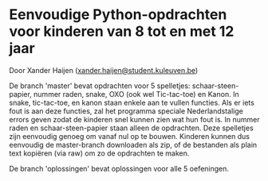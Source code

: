 # Eenvoudige Python-opdrachten voor kinderen van 8 tot en met 12 jaar
Door Xander Haijen (xander.haijen@student.kuleuven.be)

De branch 'master' bevat opdrachten voor 5 spelletjes: schaar-steen-papier, nummer raden, snake, OXO (ook wel Tic-tac-toe) en Kanon.
In snake, tic-tac-toe, en kanon staan enkele aan te vullen functies. Als er iets fout is aan deze functies, zal het programma speciale Nederlandstalige errors geven zodat de kinderen snel kunnen zien wat hun fout is.
In nummer raden en schaar-steen-papier staan alleen de opdrachten. Deze spelletjes zijn eenvoudig genoeg om vanaf nul op te bouwen.
Kinderen kunnen dus eenvoudig de master-branch downloaden als zip, of de bestanden als plain text kopiëren (via raw) om zo de opdrachten te maken.

De branch 'oplossingen' bevat oplossingen voor alle 5 oefeningen.